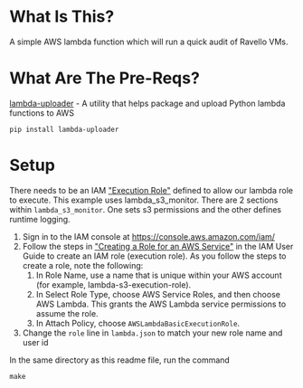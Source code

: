 # What Is This?
A simple AWS lambda function which will run a quick audit of Ravello VMs.


# What Are The Pre-Reqs?
[lambda-uploader][1] - A utility that helps package and upload Python lambda functions to AWS

```
pip install lambda-uploader
```

# Setup
There needs to be an IAM ["Execution Role"][2] defined to allow our lambda role to execute. This
example uses lambda_s3_monitor. There are 2 sections within `lambda_s3_monitor`.  One sets s3 permissions and the other defines runtime logging.

1. Sign in to the IAM console at https://console.aws.amazon.com/iam/
1. Follow the steps in ["Creating a Role for an AWS Service"][3] in the IAM User Guide to create an IAM role (execution role). As you follow the steps to create a role, note the following:
    1. In Role Name, use a name that is unique within your AWS account (for example, lambda-s3-execution-role).
    1. In Select Role Type, choose AWS Service Roles, and then choose AWS Lambda. This grants the AWS Lambda service permissions to assume the role.
    1. In Attach Policy, choose `AWSLambdaBasicExecutionRole`.
1. Change the `role` line in `lambda.json` to match your new role name and user id

In the same directory as this readme file, run the command
```
make
```

[1]: https://github.com/rackerlabs/lambda-uploader
[2]: https://docs.aws.amazon.com/lambda/latest/dg/intro-permission-model.html#lambda-intro-execution-role
[3]: http://docs.aws.amazon.com/IAM/latest/UserGuide/id_roles_create_for-service.html

